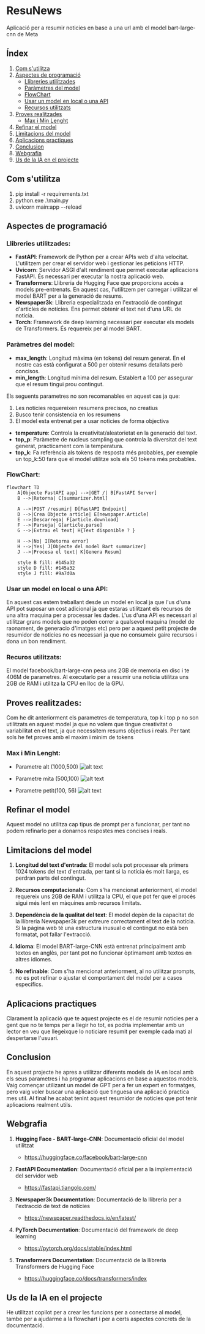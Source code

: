 # ResuNews

Aplicació per a resumir noticies en base a una url amb el model bart-large-cnn de Meta

## Índex
1. [Com s'utilitza](#com-sutilitza)
2. [Aspectes de programació](#aspectes-de-programació)
   - [Llibreries utilitzades](#llibreries-utilitzades)
   - [Paràmetres del model](#paràmetres-del-model)
   - [FlowChart](#flowchart)
   - [Usar un model en local o una API](#usar-un-model-en-local-o-una-api)
   - [Recursos utilitzats](#recursos-utilitzats)
3. [Proves realitzades](#proves-realitzades)
   - [Max i Min Lenght](#max-i-min-lenght)
4. [Refinar el model](#refinar-el-model)
5. [Limitacions del model](#limitacions-del-model)
6. [Aplicacions practiques](#aplicacions-practiques)
7. [Conclusion](#conclusion)
8. [Webgrafia](#webgrafia)
9. [Us de la IA en el projecte](#us-de-la-ia-en-el-projecte)

## Com s'utilitza
1. pip install -r requirements.txt
2. python.exe .\main.py
3. uvicorn main:app --reload

## Aspectes de programació
### Llibreries utilitzades:
- **FastAPI**: Framework de Python per a crear APIs web d'alta velocitat. L'utilitzem per crear el servidor web i gestionar les peticions HTTP.
- **Uvicorn**: Servidor ASGI d'alt rendiment que permet executar aplicacions FastAPI. És necessari per executar la nostra aplicació web.
- **Transformers**: Llibreria de Hugging Face que proporciona accés a models pre-entrenats. En aquest cas, l'utilitzem per carregar i utilitzar el model BART per a la generació de resums.
- **Newspaper3k**: Llibreria especialitzada en l'extracció de contingut d'articles de notícies. Ens permet obtenir el text net d'una URL de notícia.
- **Torch**: Framework de deep learning necessari per executar els models de Transformers. És requereix per al model BART.

### Paràmetres del model:
- **max_length**: Longitud màxima (en tokens) del resum generat. En el nostre cas està configurat a 500 per obtenir resums detallats però concisos.
- **min_length**: Longitud mínima del resum. Establert a 100 per assegurar que el resum tingui prou contingut.

Els seguents parametres no son recomanables en aquest cas ja que:

1. Les noticies requereixen resumens precisos, no creatius
2. Busco tenir consistencia en los resumens
3. El model esta entrenat per a usar noticies de forma objectiva

- **temperature**: Controla la creativitat/aleatorietat en la generació del text.
- **top_p**: Paràmetre de nucleus sampling que controla la diversitat del text generat, practicament com la temperatura.   
- **top_k**: Fa referència als tokens de resposta més probables, per exemple un top_k:50 fara que el model utilitze sols els 50 tokens més probables.

### FlowChart:
```mermaid
flowchart TD
    A[Objecte FastAPI app] -->|GET /| B[FastAPI Server]
    B -->|Retorna| C[summarizer.html]
    
    A -->|POST /resumir| D[FastAPI Endpoint]
    D -->|Crea Objecte article| E[newspaper.Article]
    E -->|Descarrega| F[article.download]
    F -->|Parseja| G[article.parse]
    G -->|Extrau el text| H{Text disponible ? }
    
    H -->|No| I[Retorna error]
    H -->|Yes| J[Objecte del model Bart summarizer]
    J -->|Procesa el text| K[Genera Resum]
    
    style B fill: #145a32 
    style D fill: #145a32 
    style J fill: #9a7d0a 
```

### Usar un model en local o una API:
En aquest cas estem treballant desde un model en local ja que l'us d'una API pot suposar un cost adicional ja que estaras utilitzant els recursos de una altra maquina per a processar les dades. L'us d'una API es necessari al utilitzar grans models que no poden correr a qualsevol maquina (model de raonament, de generacio d'imatges etc) pero per a aquest petit projecte de resumidor de noticies no es necessari ja que no consumeix gaire recursos i dona un bon rendiment.

### Recuros utilitzats:
El model facebook/bart-large-cnn pesa uns 2GB de memoria en disc i te 406M de parametres. Al executarlo per a resumir una noticia utilitza uns 2GB de RAM i utilitza la CPU en lloc de la GPU.

## Proves realitzades:
Com he dit anteriorment els parametres de temperatura, top k i top p no son utilitzats en aquest model ja que no volem que tingue creativitat o variabilitat en el text, ja que necessitem resums objectius i reals. Per tant sols he fet proves amb el maxim i minim de tokens

### Max i Min Lenght:
- Parametre alt (1000,500)
![alt text](readme_images/lenghtLarge.png)

- Parametre mita (500,100)
![alt text](readme_images/lenghtMed.png)

- Parametre petit(100, 56)
![alt text](readme_images/lenghtSmall.png)

## Refinar el model
Aquest model no utilitza cap tipus de prompt per a funcionar, per tant no podem refinarlo per a donarnos respostes mes concises i reals.

## Limitacions del model
1. **Longitud del text d'entrada**: El model sols pot processar els primers 1024 tokens del text d'entrada, per tant si la notícia és molt llarga, es perdran parts del contingut.

2. **Recursos computacionals**: Com s'ha mencionat anteriorment, el model requereix uns 2GB de RAM i utilitza la CPU, el que pot fer que el procés sigui més lent en màquines amb recursos limitats.

3. **Dependència de la qualitat del text**: El model depèn de la capacitat de la llibreria Newspaper3k per extreure correctament el text de la notícia. Si la pàgina web té una estructura inusual o el contingut no està ben formatat, pot fallar l'extracció.

4. **Idioma**: El model BART-large-CNN està entrenat principalment amb textos en anglès, per tant pot no funcionar òptimament amb textos en altres idiomes.

5. **No refinable**: Com s'ha mencionat anteriorment, al no utilitzar prompts, no es pot refinar o ajustar el comportament del model per a casos específics.

## Aplicacions practiques
Clarament la aplicació que te aquest projecte es el de resumir noticies per a gent que no te temps per a llegir ho tot, es podria implementar amb un lector en veu que llegeixque lo noticiare resumit per exemple cada mati al despertarse l'usuari.

## Conclusion
En aquest projecte he apres a utilitzar diferents models de IA en local amb els seus parametres i ha programar aplicacions en base a aquestos models. Vaig començar utilizant un model de GPT per a fer un expert en formatges, pero vaig voler buscar una aplicació que tinguesa una aplicació practica mes util. Al final he acabat tenint aquest resumidor de noticies que pot tenir aplicacions realment utils.

## Webgrafia
1. **Hugging Face - BART-large-CNN**: Documentació oficial del model utilitzat
   - https://huggingface.co/facebook/bart-large-cnn

2. **FastAPI Documentation**: Documentació oficial per a la implementació del servidor web
   - https://fastapi.tiangolo.com/

3. **Newspaper3k Documentation**: Documentació de la llibreria per a l'extracció de text de notícies
   - https://newspaper.readthedocs.io/en/latest/

4. **PyTorch Documentation**: Documentació del framework de deep learning
   - https://pytorch.org/docs/stable/index.html

5. **Transformers Documentation**: Documentació de la llibreria Transformers de Hugging Face
   - https://huggingface.co/docs/transformers/index

## Us de la IA en el projecte
He utilitzat copilot per a crear les funcions per a conectarse al model, tambe per a ajudarme a la flowchart i per a certs aspectes concrets de la documentació.